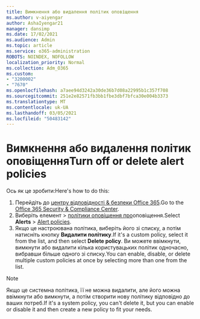 ```yaml
---
title: Вимкнення або видалення політик оповіщення
ms.author: v-aiyengar
author: AshaIyengar21
manager: dansimp
ms.date: 17/02/2021
ms.audience: Admin
ms.topic: article
ms.service: o365-administration
ROBOTS: NOINDEX, NOFOLLOW
localization_priority: Normal
ms.collection: Adm_O365
ms.custom:
- "3200002"
- "7670"
ms.openlocfilehash: a7aee94d3242a30de36b7d08a22995b1c357f708
ms.sourcegitcommit: 251e2e82571fb3bb1fbe3dbf7bfca30e004b3373
ms.translationtype: MT
ms.contentlocale: uk-UA
ms.lasthandoff: 03/05/2021
ms.locfileid: "50483142"
---
```

# <a name="turn-off-or-delete-alert-policies"></a><span data-ttu-id="952c0-102">Вимкнення або видалення політик оповіщення</span><span class="sxs-lookup"><span data-stu-id="952c0-102">Turn off or delete alert policies</span></span>

<span data-ttu-id="952c0-103">Ось як це зробити:</span><span class="sxs-lookup"><span data-stu-id="952c0-103">Here's how to do this:</span></span>

1. <span data-ttu-id="952c0-104">Перейдіть до [центру відповідності & безпеки Office 365](https://go.microsoft.com/fwlink/p/?linkid=2077143).</span><span class="sxs-lookup"><span data-stu-id="952c0-104">Go to the [Office 365 Security & Compliance Center](https://go.microsoft.com/fwlink/p/?linkid=2077143).</span></span>
1. <span data-ttu-id="952c0-105">Виберіть елемент  >  [політики оповіщення про](https://go.microsoft.com/fwlink/?linkid=2103208)оповіщення.</span><span class="sxs-lookup"><span data-stu-id="952c0-105">Select **Alerts** > [Alert policies](https://go.microsoft.com/fwlink/?linkid=2103208).</span></span>
1. <span data-ttu-id="952c0-106">Якщо це настроювана політика, виберіть його зі списку, а потім натисніть кнопку **Видалити політику**.</span><span class="sxs-lookup"><span data-stu-id="952c0-106">If it's a custom policy, select it from the list, and then select **Delete policy**.</span></span> <span data-ttu-id="952c0-107">Ви можете ввімкнути, вимкнути або видалити кілька користувацьких політик одночасно, вибравши більше одного зі списку.</span><span class="sxs-lookup"><span data-stu-id="952c0-107">You can enable, disable, or delete multiple custom policies at once by selecting more than one from the list.</span></span>

> [!NOTE]
> <span data-ttu-id="952c0-108">Якщо це системна політика, її не можна видалити, але його можна ввімкнути або вимкнути, а потім створити нову політику відповідно до ваших потреб.</span><span class="sxs-lookup"><span data-stu-id="952c0-108">If it's a system policy, you can't delete it, but you can enable or disable it and then create a new policy to fit your needs.</span></span>
